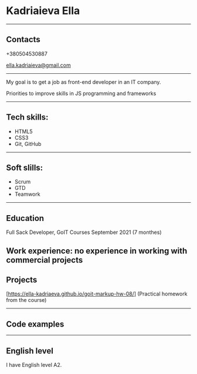 # Kadriaieva Ella

---

## Contacts

+380504530887


ella.kadriaieva@gmail.com

---

My goal is to get a job as front-end developer in an IT company.


Priorities to improve skills in JS programming and frameworks

---
## Tech skills:

- HTML5
- CSS3
- Git, GitHub

---

## Soft slills:

- Scrum
- GTD
- Teamwork

---

## Education

Full Sack Developer, GoIT Courses
September 2021 (7 monthes)
## Work experience: no experience in working with commercial projects

## Projects

[https://ella-kadriaeva.github.io/goit-markup-hw-08/] (Practical homework from the course)

---

## Code examples

---

## English level

I have English level A2.
